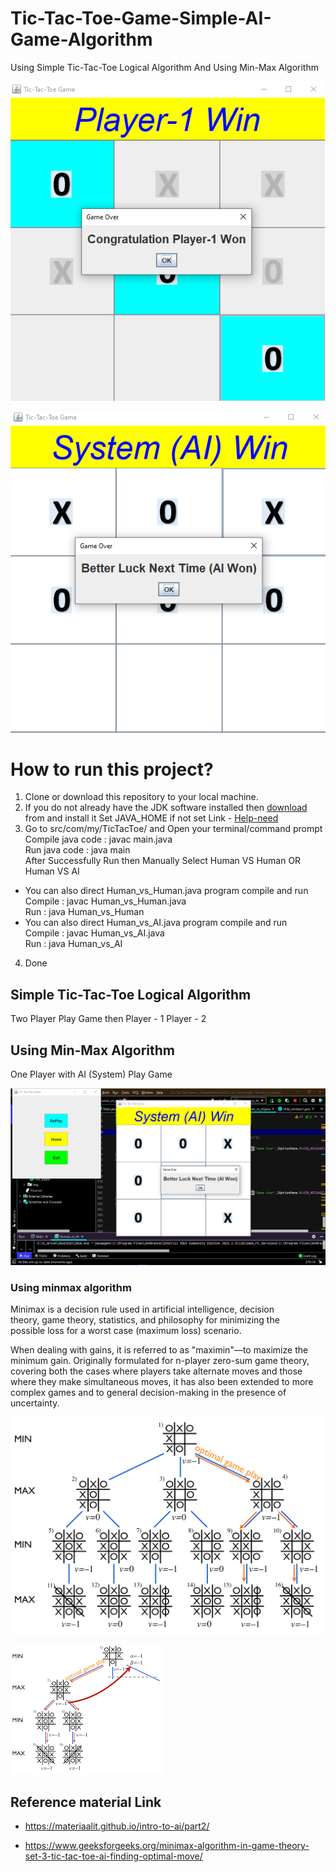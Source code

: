 # Tic-Tac-Toe-Game-Simple-AI-Game-Algorithm
Using Simple Tic-Tac-Toe Logical Algorithm And Using Min-Max Algorithm

<img src="img1.png"></img>

<img src="img2.png"></img>


# How to run this project?

1. Clone or download this repository to your local machine.
2. If you do not already have the JDK software installed then <a href="https://www.oracle.com/java/technologies/downloads/">download</a> from and install it
Set JAVA_HOME if not set Link - <a href="https://docs.oracle.com/cd/E19182-01/820-7851/inst_cli_jdk_javahome_t/">Help-need</a>
3. Go to src/com/my/TicTacToe/ and Open your terminal/command prompt </br> 
Compile java code : javac main.java </br>
Run java code : java main </br>
After Successfully Run then Manually Select Human VS Human OR Human VS AI

- You can also direct Human_vs_Human.java program compile and run </br>
Compile : javac Human_vs_Human.java </br>
Run     : java Human_vs_Human
- You can also direct Human_vs_AI.java program compile and run </br>
Compile : javac Human_vs_AI.java </br>
Run     : java Human_vs_AI
4. Done

## Simple Tic-Tac-Toe Logical Algorithm

Two Player Play Game then 
Player - 1
Player - 2

## Using Min-Max Algorithm

One Player with AI (System) Play Game

<img src="img3.png"></img>

### Using minmax algorithm

Minimax is a decision rule used in artificial intelligence, decision theory, game theory, statistics, and philosophy for minimizing the possible loss for a worst case (maximum loss) scenario. 

When dealing with gains, it is referred to as "maximin"—to maximize the minimum gain. Originally formulated for n-player zero-sum game theory, covering both the cases where players take alternate moves and those where they make simultaneous moves, it has also been extended to more complex games and to general decision-making in the presence of uncertainty.

<img src="temp/min-max_Algo.png"></img>

<img src="temp/min-max_Algo-dec.png"></img>


## Reference material Link 

- https://materiaalit.github.io/intro-to-ai/part2/

- https://www.geeksforgeeks.org/minimax-algorithm-in-game-theory-set-3-tic-tac-toe-ai-finding-optimal-move/
